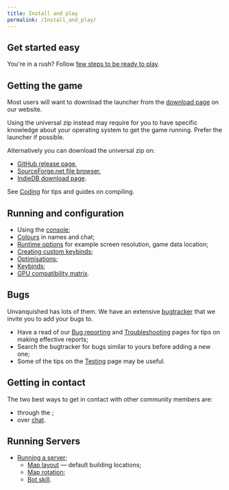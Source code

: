 ```yaml
---
title: Install and play
permalink: /Install_and_play/
---
```


## Get started easy

You're in a rush? Follow [few steps to be ready to
play](Get_started_easy "wikilink").

## Getting the game

Most users will want to download the launcher from the [download
page](https://unvanquished.net/download) on our website.

Using the universal zip instead may require for you to have specific
knowledge about your operating system to get the game running. Prefer
the launcher if possible.

Alternatively you can download the universal zip on:

- [GitHub release
  page](https://github.com/Unvanquished/Unvanquished/releases),
- [SourceForge.net file
  browser](https://sourceforge.net/projects/unvanquished/files/Universal_Zip),
- [IndieDB download
  page](https://www.indiedb.com/games/unvanquished/downloads).

See [Coding](Coding "wikilink") for tips and guides on compiling.

## Running and configuration

- Using the [console](console "wikilink");
- [Colours](Colours "wikilink") in names and chat;
- [Runtime options](Runtime_options "wikilink") for example screen
  resolution, game data location;
- [Creating custom keybinds](Creating_custom_keybinds "wikilink");
- [Optimisations](Optimisations "wikilink");
- [Keybinds](Keybinds "wikilink");
- [GPU compatibility matrix](GPU_compatibility_matrix "wikilink").

## Bugs

Unvanquished has lots of them. We have an extensive
[bugtracker](https://github.com/Unvanquished/Unvanquished/issues) that
we invite you to add your bugs to.

- Have a read of our [Bug reporting](Bug_reporting "wikilink") and
  [Troubleshooting](Troubleshooting "wikilink") pages for tips on making
  effective reports;
- Search the bugtracker for bugs similar to yours before adding a new
  one;
- Some of the tips on the [Testing](Testing "wikilink") page may be
  useful.

## Getting in contact

The two best ways to get in contact with other community members are:

- through the ;
- over [chat](chat "wikilink").

## Running Servers

- [Running a server](Server_Running "wikilink");
  - [Map layout](Server_Map_layout "wikilink") — default building
    locations;
  - [Map rotation](Server_Map_rotation "wikilink");
  - [Bot skill](Server_Bot_skill "wikilink").